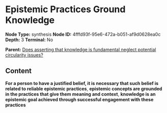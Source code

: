 # Epistemic Practices Ground Knowledge

**Node Type:** synthesis
**Node ID:** 4fffd93f-95e6-472a-b051-af9d0628ea0c
**Depth:** 3
**Terminal:** No

**Parent:** [Does asserting that knowledge is fundamental neglect potential circularity issues?](does-asserting-that-knowledge-is-fundamental-neglect-potential-circularity-issues.md)

## Content

**For a person to have a justified belief, it is necessary that such belief is related to reliable epistemic practices**, **epistemic concepts are grounded in the practices that give them meaning and context**, **knowledge is an epistemic goal achieved through successful engagement with these practices**
